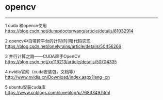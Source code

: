 # opencv
***
1 cuda 和opencv使用  
https://blog.csdn.net/dumpdoctorwang/article/details/81032914

2 opencv中自带跨平台的计时(时间)代码实现  
https://blog.csdn.net/lonelyrains/article/details/50456266

3 并行计算之路——CUDA牵手OpenCV  
https://blog.csdn.net/xx116213/article/details/50704335

4 nvidia官网（cuda安装包，文档等）  
http://www.nvidia.cn/Download/index.aspx?lang=cn

5 ubuntu安装cuda库  
https://www.cnblogs.com/iloveblog/p/7683349.html
